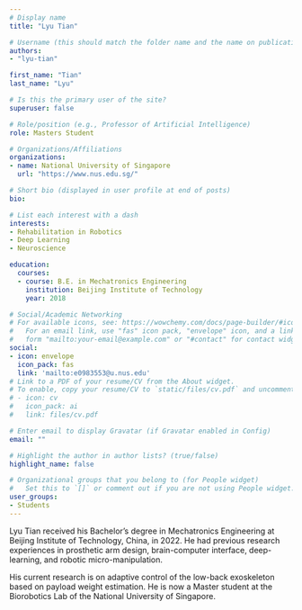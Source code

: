 ```yaml
---
# Display name
title: "Lyu Tian"

# Username (this should match the folder name and the name on publications)
authors:
- "lyu-tian"

first_name: "Tian"
last_name: "Lyu"

# Is this the primary user of the site?
superuser: false

# Role/position (e.g., Professor of Artificial Intelligence)
role: Masters Student

# Organizations/Affiliations
organizations:
- name: National University of Singapore
  url: "https://www.nus.edu.sg/"

# Short bio (displayed in user profile at end of posts)
bio: 

# List each interest with a dash
interests:
- Rehabilitation in Robotics
- Deep Learning
- Neuroscience

education:
  courses:
  - course: B.E. in Mechatronics Engineering
    institution: Beijing Institute of Technology
    year: 2018

# Social/Academic Networking
# For available icons, see: https://wowchemy.com/docs/page-builder/#icons
#   For an email link, use "fas" icon pack, "envelope" icon, and a link in the
#   form "mailto:your-email@example.com" or "#contact" for contact widget.
social:
- icon: envelope
  icon_pack: fas
  link: 'mailto:e0983553@u.nus.edu'
# Link to a PDF of your resume/CV from the About widget.
# To enable, copy your resume/CV to `static/files/cv.pdf` and uncomment the lines below.
# - icon: cv
#   icon_pack: ai
#   link: files/cv.pdf

# Enter email to display Gravatar (if Gravatar enabled in Config)
email: ""

# Highlight the author in author lists? (true/false)
highlight_name: false

# Organizational groups that you belong to (for People widget)
#   Set this to `[]` or comment out if you are not using People widget.
user_groups:
- Students
---
```


Lyu Tian received his Bachelor’s degree in Mechatronics Engineering at Beijing Institute of Technology, China, in 2022. He had previous research experiences in prosthetic arm design, brain-computer interface, deep-learning, and robotic micro-manipulation.

His current research is on adaptive control of the low-back exoskeleton based on payload weight estimation. He is now a Master student at the Biorobotics Lab of the National University of Singapore.
